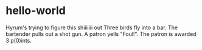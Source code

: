 # hello-world
Hyrum's trying to figure this shiiiiiii out
Three birds fly into a bar. The bartender pulls out a shot gun. A patron yells "Foul!". The patron is awarded 3 p(0)ints.
